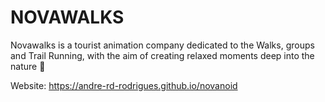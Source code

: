# NOVAWALKS

Novawalks is a tourist animation company dedicated to the Walks, groups and Trail Running, with the aim of creating relaxed moments deep into the nature 🌲

Website: https://andre-rd-rodrigues.github.io/novanoid
